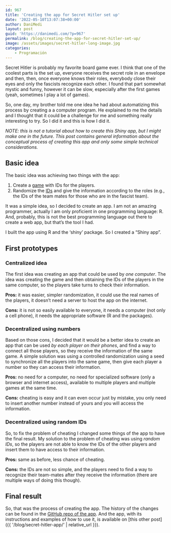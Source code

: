 ```yaml
---
id: 967
title: 'Creating the app for Secret Hitler set up'
date: '2022-05-10T13:07:38+00:00'
author: DaniMedi
layout: post
guid: 'https://danimedi.com/?p=967'
permalink: /blog/creating-the-app-for-secret-hitler-set-up/
image: /assets/images/secret-hitler-long-image.jpg
categories:
    - Programación
---
```


Secret Hitler is probably my favorite board game ever. I think that one of the coolest parts is the set up, everyone receives the secret role in an envelope and then, then, once everyone knows their roles, everybody close their eyes and only the fascists recognize each other. I found that part somewhat mystic and funny, however it can be slow, especially after the first games (yeah, sometimes I play a lot of games).

So, one day, my brother told me one idea he had about automatizing this process by creating a a computer program. He explained to me the details and I thought that it could be a challenge for me and something really interesting to try. So I did it and this is how I did it.

*NOTE: this is not a tutorial about how to create this Shiny app, but I might make one in the future. This post contains general information about the conceptual process of creating this app and only some simple technical considerations.*

## Basic idea

The basic idea was achieving two things with the app:

1. Create a <span style="text-decoration: underline;">game</span> with IDs for the players.
2. Randomize the <span style="text-decoration: underline;">IDs</span> and give the information according to the roles (e.g., the IDs of the team mates for those who are in the fascist team).

It was a simple idea, so I decided to create an app. I am not an amazing programmer, actually I am only proficient in one programming language: R. And, probably, this is not the best programming language out there to create a web app, but that’s the tool I had.

I built the app using R and the ‘shiny’ package. So I created a “Shiny app”.

## First prototypes

### Centralized idea

The first idea was creating an app that could be used by *one computer*. The idea was creating the game and then obtaining the IDs of the players in the same computer, so the players take turns to check their information.

**Pros:** it was easier, simpler randomization, it could use the real names of the players, it doesn’t need a server to host the app on the internet.

**Cons:** it is not so easily available to everyone, it needs a computer (not only a cell phone), it needs the appropriate software (R and the packages).

### Decentralized using numbers

Based on those cons, I decided that it would be a better idea to create an app that can be used *by each player on their phones*, and find a way to connect all those players, so they receive the information of the same game. A simple solution was using a controlled randomization using a seed to synchronize all the players into the same game, then give each player a number so they can access their information.

**Pros:** no need for a computer, no need for specialized software (only a browser and internet access), available to multiple players and multiple games at the same time.

**Cons:** cheating is easy and it can even occur just by mistake, you only need to insert another number instead of yours and you will access the information.

### Decentralized using random IDs

So, to fix the problem of cheating I changed some things of the app to have the final result. My solution to the problem of cheating was using *random IDs*, so the players are not able to know the IDs of the other players and insert them to have access to their information.

**Pros:** same as before, less chance of cheating.

**Cons:** the IDs are not so simple, and the players need to find a way to recognize their team-mates after they receive the information (there are multiple ways of doing this though).

## Final result

So, that was the process of creating the app. The history of the changes can be found in the [GitHub repo of the app](https://github.com/danimedi/secret_hitler_game). And the app, with its instructions and examples of how to use it, is available on [this other post]({{ '/blog/secret-hitler-app/' | relative_url }}).

